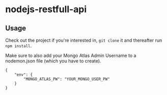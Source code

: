# nodejs-restfull-api
## Usage
Check out the project if you're interested in, ```git clone``` it and thereafter run ```npm install```.


Make sure to also add your Mongo Atlas Admin Username to a nodemon.json file (which you have to create).

```
{
    "env": {
        "MONGO_ATLAS_PW": "YOUR_MONGO_USER_PW"
    }
}
```